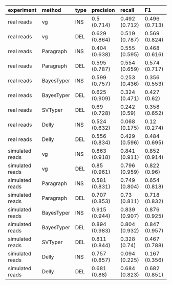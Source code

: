 |experiment      |method     |type |precision     |recall        |F1            |
|:---------------|:----------|:----|:-------------|:-------------|:-------------|
|real reads      |vg         |INS  |0.5 (0.714)   |0.492 (0.712) |0.496 (0.713) |
|real reads      |vg         |DEL  |0.629 (0.864) |0.519 (0.787) |0.569 (0.824) |
|real reads      |Paragraph  |INS  |0.404 (0.638) |0.555 (0.595) |0.468 (0.616) |
|real reads      |Paragraph  |DEL  |0.595 (0.787) |0.554 (0.659) |0.574 (0.717) |
|real reads      |BayesTyper |INS  |0.599 (0.757) |0.253 (0.436) |0.356 (0.553) |
|real reads      |BayesTyper |DEL  |0.625 (0.909) |0.324 (0.471) |0.427 (0.62)  |
|real reads      |SVTyper    |DEL  |0.69 (0.728)  |0.242 (0.59)  |0.358 (0.652) |
|real reads      |Delly      |INS  |0.524 (0.632) |0.068 (0.175) |0.12 (0.274)  |
|real reads      |Delly      |DEL  |0.556 (0.834) |0.429 (0.596) |0.484 (0.695) |
|simulated reads |vg         |INS  |0.863 (0.918) |0.841 (0.911) |0.852 (0.914) |
|simulated reads |vg         |DEL  |0.85 (0.961)  |0.796 (0.959) |0.822 (0.96)  |
|simulated reads |Paragraph  |INS  |0.581 (0.831) |0.749 (0.804) |0.654 (0.818) |
|simulated reads |Paragraph  |DEL  |0.707 (0.853) |0.73 (0.811)  |0.718 (0.832) |
|simulated reads |BayesTyper |INS  |0.915 (0.944) |0.839 (0.907) |0.876 (0.925) |
|simulated reads |BayesTyper |DEL  |0.894 (0.983) |0.804 (0.932) |0.847 (0.957) |
|simulated reads |SVTyper    |DEL  |0.811 (0.844) |0.328 (0.74)  |0.467 (0.788) |
|simulated reads |Delly      |INS  |0.757 (0.857) |0.094 (0.225) |0.167 (0.356) |
|simulated reads |Delly      |DEL  |0.681 (0.88)  |0.684 (0.823) |0.682 (0.851) |
